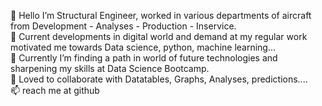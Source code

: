 🙏  Hello I’m Structural Engineer, worked in various departments of aircraft from Development - Analyses - Production - Inservice.<br> 
👀  Current developments in digital world and demand at my regular work motivated me towards Data science, python, machine learning...<br> 
🌱  Currently I’m finding a path in world of future technologies and sharpening my skills at Data Science Bootcamp.<br>
💞️  Loved to collaborate with Datatables, Graphs, Analyses, predictions....<br>
📫  reach me at github